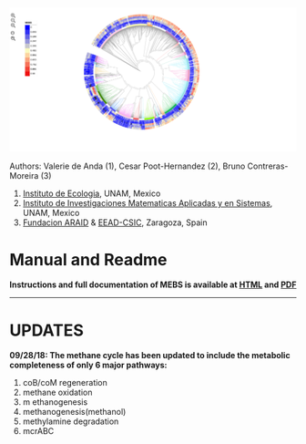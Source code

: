 ![MEBS](./images/MEBS.png) 

Authors: Valerie de Anda (1), Cesar Poot-Hernandez (2), Bruno Contreras-Moreira (3)

1. [Instituto de Ecologia](http://web.ecologia.unam.mx), UNAM, Mexico
2. [Instituto de Investigaciones Matematicas Aplicadas y en Sistemas](http://www.iimas.unam.mx), UNAM, Mexico
3. [Fundacion ARAID](http://www.araid.es) & [EEAD-CSIC](http://www.eead.csic.es), Zaragoza, Spain

# Manual and Readme 

**Instructions and full documentation of MEBS is available at  [HTML](https://eead-csic-compbio.github.io/metagenome_Pfam_score/READMEv1.html) and [PDF](https://eead-csic-compbio.github.io/metagenome_Pfam_score/manual.v1.pdf)**

---

# UPDATES 

**09/28/18:  The methane cycle has been updated to include the metabolic completeness of only 6 major pathways:**

1. coB/coM regeneration
2. methane oxidation 
3. m ethanogenesis
4. methanogenesis(methanol) 
5. methylamine degradation
6. mcrABC 
